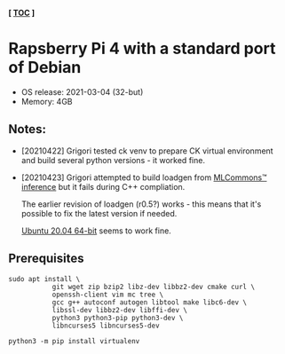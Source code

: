 **[ [TOC](../README.md) ]**

# Rapsberry Pi 4 with a standard port of Debian

* OS release: 2021-03-04 (32-but)
* Memory: 4GB

## Notes: 

* [20210422] Grigori tested ck venv to prepare CK virtual environment 
  and build several python versions - it worked fine.

* [20210423] Grigori attempted to build loadgen 
  from [MLCommons&trade; inference](https://github.com/mlcommons/inference/tree/master/loadgen)
  but it fails during C++ compliation. 

  The earlier revision of loadgen (r0.5?) works - this means that it's possible 
  to fix the latest version if needed.

  [Ubuntu 20.04 64-bit]() seems to work fine.

## Prerequisites

```
sudo apt install \
           git wget zip bzip2 libz-dev libbz2-dev cmake curl \
           openssh-client vim mc tree \
           gcc g++ autoconf autogen libtool make libc6-dev \
           libssl-dev libbz2-dev libffi-dev \
           python3 python3-pip python3-dev \
           libncurses5 libncurses5-dev

python3 -m pip install virtualenv
```

